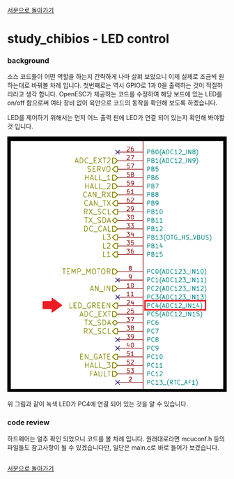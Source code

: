 [서문으로 돌아가기](../README.md#howwhat---어떻게-무엇을-개발하고-공유할까)

# study_chibios - LED control

### background

소스 코드들이 어떤 역할을 하는지 간략하게 나마 살펴 보았으니 이제 실제로 조금씩 원하는대로 바꿔볼 차례 입니다. 첫번째로는 역시 GPIO로 1과 0을 출력하는 것이 적절하리라고 생각 합니다. OpenESC가 제공하는 코드를 수정하여 해당 보드에 있는 LED를 on/off 함으로써 여타 장비 없이 육안으로 코드의 동작을 확인해 보도록 하겠습니다.   
  
LED를 제어하기 위해서는 먼저 어느 출력 핀에 LED가 연결 되어 있는지 확인해 봐야할 것 입니다. 
  
![images/203.png](images/203.png)  
  
위 그림과 같이 녹색 LED가 PC4에 연결 되어 있는 것을 알 수 있습니다.  
  
### code review
  
하드웨어는 얼추 확인 되었으니 코드를 볼 차례 입니다. 원래대로라면 mcuconf.h 등의 파일들도 참고사항이 될 수 있겠습니다만, 일단은 main.c로 바로 들어가 보겠습니다.  

```C

```
 

[서문으로 돌아가기](../README.md#howwhat---어떻게-무엇을-개발하고-공유할까)
